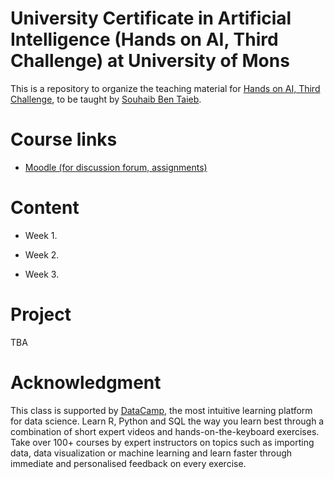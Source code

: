 # University Certificate in Artificial Intelligence (Hands on AI, Third Challenge) at University of Mons 

This is a repository to organize the teaching material for [Hands on AI, Third Challenge](https://web.umons.ac.be/fpms/fr/formations/intelligence-artificielle-hands-on-ai/), to be taught by [Souhaib Ben Taieb](http://www.souhaib-bentaieb.com).

# Course links

- [Moodle (for discussion forum, assignments)](https://moodle.umons.ac.be/course/view.php?id=2666)

# Content

- Week 1. 

- Week 2. 

- Week 3.

# Project

TBA

# Acknowledgment

This class is supported by [DataCamp](https://www.datacamp.com/), the most intuitive learning platform for data science. Learn R, Python and SQL the way you learn best through a combination of short expert videos and hands-on-the-keyboard exercises. Take over 100+ courses by expert instructors on topics such as importing data, data visualization or machine learning and learn faster through immediate and personalised feedback on every exercise.